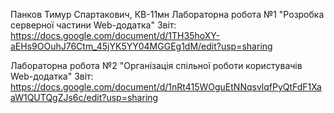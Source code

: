 Панков Тимур Спартакович, КВ-11мн 
Лабораторна робота №1 "Розробка серверної частини Web-додатка"
Звіт: https://docs.google.com/document/d/1TH35hoXY-aEHs9OOuhJ76Ctm_45jYK5YY04MGGEg1dM/edit?usp=sharing

Лабораторна робота №2 "Організація спільної роботи користувачів Web-додатка"
Звіт: https://docs.google.com/document/d/1nRt415WOguEtNNqsvlqfPyQtFdF1XaaW1QUTQgZJs6c/edit?usp=sharing